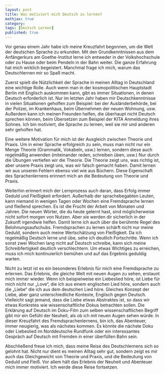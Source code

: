 ```yaml
---
layout: post
title: Was motiviert mich Deutsch zu lernen?    
mathjax: true
category:
tags: [Deutsch Lernen]
published: true
---
```


Vor genau einem Jahr habe ich meine Kreuzfahrt begonnen, um die Welt der deutschen Sprache zu erkunden. Mit den Grundkenntnissen aus dem Anfängerkurs am Goethe-Institut lerne ich entweder in der Volkshochschule oder zu Hause oder beim Pendeln in der Bahn weiter. Die ganze Erfahrung hat mich wirklich begeistert. Manchmal frage ich mich, warum das Deutschlernen mir so Spaß macht. 

Zuerst spielt die Nützlichkeit der Sprache in meinen Alltag in Deutschland eine wichtige Rolle. Auch wenn man in der kosmopolitischen Hauptstadt Berlin mit Englisch auskommen kann, gibt es immer Situationen, in denen Deutsch erforderlich ist. Nur im letzten Jahr haben mir Deutschkenntnisse in vielen Situationen geholfen zum Beispiel: bei der Ausländerbehörde, bei der Polizei, im Krankenhaus, beim Übernehmen der neuen Wohnung, usw. Außerdem kann ich meinen Freunden helfen, die überhaupt nicht Deutsch sprechen können, beim Übersetzen zum Beispiel der KITA Anmeldung ihres Sohnes. Ich bin motiviert, die Sprache zu lernen, weil sie mir und anderen sehr geholfen hat. 

Eine weitere Motivation für mich ist der Ausgleich zwischen Theorie und Praxis. Um in einer Sprache erfolgreich zu sein, muss man nicht nur ein Menge Theorie (Grammatik, Vokabeln, usw.) lernen, sondern diese auch regelmäßig anwenden (miteinander reden, schreiben üben, usw.) Nur durch die Übungen vertiefen wir die Theorie. Die Theorie zeigt uns, was richtig ist, aber unsere Praxis zeigt uns, was wir falsch gemacht haben. Damit lernen wir aus unseren Fehlern ebenso viel wie aus Büchern. Diese Eigenschaft des Sprachenlernens erinnert mich an die Bedeutung von Theorie und Praxis. 

Weiterhin erinnert mich der Lernprozess auch daran, dass Erfolg immer Geduld und Fleißigkeit erfordert. Außerhalb der sprachebegabten Leuten, kann niemand in wenigen Tagen oder Wochen eine Fremdsprache lernen und fließend sprechen. Es ist die Frucht der Arbeit von Monaten und Jahren. Die neuen Wörter, die du heute gelernt hast, sind möglicherweise nicht sofort morgen von Nutzen. Aber sie werden dir sicherlich in der Zukunft irgendwie helfen. Damit lerne ich auch über die berühmte Regel des Belohnungsaufschubs. Fremdsprachen zu lernen schärft nicht nur meine Geduld, sondern auch meine Wertschätzung von Fleißigkeit. Da ich regelmäßig Deutsch lerne und übe, sehe ich deutlich Fortschritte. Wenn ich sonst zwei Wochen lang nicht auf Deutsch schreibe, kann sich meine Schreibfertigkeit deutlich verschlechtern. Um etwas Wichtiges zu erreichen, muss ich mich kontinuierlich bemühen und auf das Ergebnis geduldig warten. 

Nicht zu letzt ist es ein besonderes Erlebnis für mich eine Fremdsprache zu erlernen. Das Erlebnis, die gleiche Welt mit neuen Augen zu sehen, erstaunt mich immer wieder. Wenn ich beispielweise ein Liebeslied höre, ist Liebe für mich nicht nur „Love“, die ich aus einem englischen Lied höre, sondern auch die „Liebe“ die ich aus dem deutschen Lied höre. Gleiches Konzept der Liebe, aber ganz unterschiedliche Kontexte, Englisch gegen Deutsch. Vielleicht sagt jemand, dass die Liebe etwas Abstraktes ist, so dass wir etwas Konkretes wie wissenschaftliche Dokus betrachten sollen. Die Erklärung auf Deutsch im Doku-Film zum selben wissenschaftlichen Begriff gibt mir ein Gefühl der Neuheit, als ob ich mit neuen Augen sehen würde. In dieser Kreuzfahrt des Fremdsprachenlernens, bin ich, das Abenteuer, immer neugierig, was als nächstes kommen. Es könnte die nächste Doku oder Liebeslied im Norddeutsche Rundfunk oder ein interessantes Gespräch auf Deutsch mit Fremden in einer überfüllen Bahn sein. 

Abschließend freue ich mich, dass meine Reise des Deutschlernens sich so gelohnt hat. Nicht nur dient es meinen Alltag sehr gut, sondern zeigt es mir auch das Gleichgewicht von Theorie und Praxis, und die Bedeutung von Geduld und Fleiß. Vor allem hält das Erlebnis der Neuheit und Abenteuer mich immer motiviert. Ich werde diese Reise fortsetzen.
